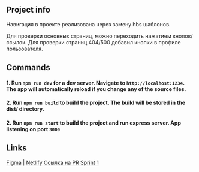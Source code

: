 ## Project info
Навигация в проекте реализована через замену hbs шаблонов. 

Для проверки основных страниц, можно переходить нажатием кнопок/ссылок. Для проверки страниц 404/500 добавил кнопки в профиле пользователя.       
## Commands
#### 1. Run `npm run dev`  for a dev server. Navigate to `http://localhost:1234`. The app will automatically reload if you change any of the source files.
#### 2. Run `npm run build` to build the project. The build will be stored in the dist/ directory.
#### 2. Run `npm run start` to build the project and run express server. App listening on port `3000` 

## Links
[Figma](https://www.figma.com/file/WtjYenenghq0wFO5EUqdXQ/Chateo-UI-Kit-Messenger-App-Community?node-id=0%3A1) | [Netlify](https://612b3821e4a33d00078b1acc--awesome-bell-06d0fd.netlify.app/)
[Ссылка на PR Sprint 1](https://github.com/ArthurDzhimiev/middle.messenger.praktikum.yandex/pull/5)